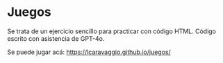 # Juegos

Se trata de un ejercicio sencillo para practicar con código HTML. Código escrito con asistencia de GPT-4o.

Se puede jugar acá: https://lcaravaggio.github.io/juegos/
